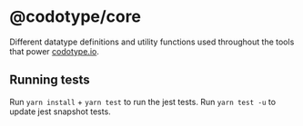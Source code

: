 # @codotype/core

Different datatype definitions and utility functions used throughout the tools that power [codotype.io](http://codotype.io).

## Running tests

Run `yarn install` + `yarn test` to run the jest tests. Run `yarn test -u` to update jest snapshot tests.
